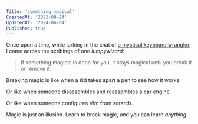 ```yaml
---
Title: 'something magical'
CreatedAt: '2023-08-24'
UpdatedAt: '2024-06-04'
Published: true
---
```


Once upon a time, while lurking in the chat of [a mystical keyboard wrangler](https://www.twitch.tv/theprimeagen), I came across the scribings of one _lumpywizard_:

> If something magical is done for you, it stays magical until you break it or remove it.

Breaking magic is like when a kid takes apart a pen to see how it works. 

Or like when someone disassembles and reassembles a car engine.

Or like when someone configures Vim from scratch.

Magic is just an illusion. Learn to break magic, and you can learn _anything_.
